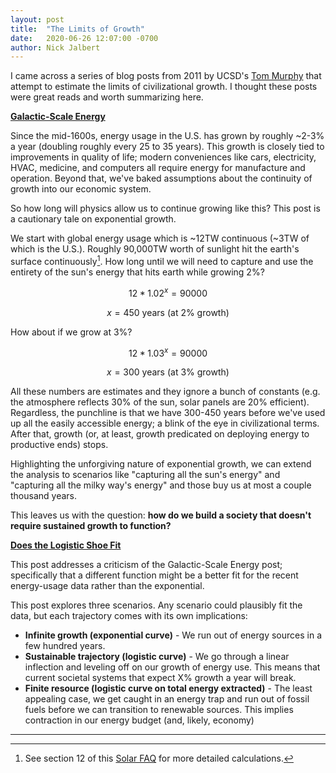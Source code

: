 ```yaml
---
layout: post
title:  "The Limits of Growth"
date:   2020-06-26 12:07:00 -0700
author: Nick Jalbert
---
```


I came across a series of blog posts from 2011 by UCSD's [Tom
Murphy](https://tmurphy.physics.ucsd.edu/) that attempt to estimate the limits
of civilizational growth.  I thought these posts were great reads and worth
summarizing here.

**[Galactic-Scale Energy](https://dothemath.ucsd.edu/2011/07/galactic-scale-energy/)**

Since the mid-1600s, energy usage in the U.S. has grown by roughly ~2-3% a year
(doubling roughly every 25 to 35 years).  This growth is closely tied to
improvements in quality of life; modern conveniences like cars, electricity,
HVAC, medicine, and computers all require energy for manufacture and operation.
Beyond that, we've baked assumptions about the continuity of growth into our
economic system.

So how long will physics allow us to continue growing like this?
This post is a cautionary tale on exponential growth.

We start with global energy usage which is ~12TW continuous (~3TW of which is
the U.S.).  Roughly 90,000TW worth of sunlight hit the earth's surface
continuously[^1].  How long until we will need to capture and use the entirety
of the sun's energy that hits earth while growing 2%?

$$
12 * 1.02^x = 90000
$$

$$
x = 450 \text{ years (at 2% growth)}
$$

How about if we grow at 3%?

$$
12 * 1.03^x = 90000
$$

$$
x = 300 \text{ years (at 3% growth)}
$$


All these numbers are estimates and they ignore a bunch of constants (e.g. the
atmosphere reflects 30% of the sun, solar panels are 20% efficient).
Regardless, the punchline is that we have 300-450 years before we've used up
all the easily accessible energy; a blink of the eye in civilizational terms.
After that, growth (or, at least, growth predicated on deploying energy to
productive ends) stops.

Highlighting the unforgiving nature of exponential growth, we can extend the
analysis to scenarios like "capturing all the sun's energy" and "capturing all
the milky way's energy" and those buy us at most a couple thousand years.

This leaves us with the question: **how do we build a society that doesn't
require sustained growth to function?**


**[Does the Logistic Shoe Fit](https://dothemath.ucsd.edu/2011/08/does-the-logistic-shoe-fit/)**

This post addresses a criticism of the Galactic-Scale Energy post; specifically
that a different function might be a better fit for the recent energy-usage
data rather than the exponential.

This post explores three scenarios.  Any scenario could plausibly fit the data,
but each trajectory comes with its own implications:

* **Infinite growth (exponential curve)** - We run out of energy sources in a
  few hundred years.
* **Sustainable trajectory (logistic curve)** -  We go through a linear
  inflection and leveling off on our growth of energy use.  This means that
  current societal systems that expect X% growth a year will break.
* **Finite resource (logistic curve on total energy extracted)** - The least
  appealing case, we get caught in an energy trap and run out of fossil fuels
  before we can transition to renewable sources.  This implies contraction in
  our energy budget (and, likely, economy)



<hr>

[^1]: See section 12 of this
      [Solar FAQ](https://www.sandia.gov/~jytsao/Solar%20FAQs.pdf) for
      more detailed calculations.
